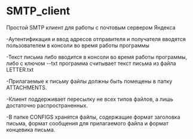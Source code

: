 # SMTP_client
Простой SMTP клиент для работы с почтовым сервером Яндекса

-Аутентификация и ввод адресов отправителя и получателя вводятся пользователем в консоли во время работы программы

-Текст письма либо вводится в консоли во время работы программы, либо с ключом --txt программа считывает текст письма из файла LETTER.txt

-Прилагаемые к письму файлы должны быть помещены в папку ATTACHMENTS.

-Клиент поддерживает пересылку не всех типов файлов, а лишь достаточно распространенных.

-В папке CONFIGS хранятся файлы, содержащие формат заголовка письма, формат сообщения для прилагаемого файла и формат концевика письма.
